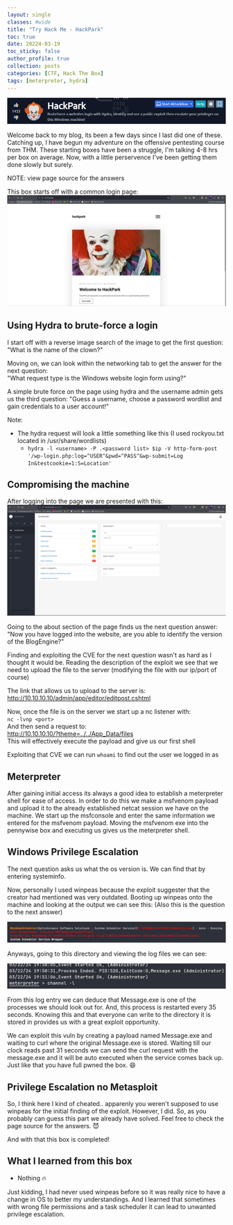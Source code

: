 ```yaml
---
layout: single
classes: #wide
title: "Try Hack Me - HackPark"
toc: true
date: 20224-03-19
toc_sticky: false
author_profile: true
collection: posts
categories: [CTF, Hack The Box]
tags: [meterpreter, hydra]
---
```


![title](/assets/images/hackpark/title.png)


Welcome back to my blog, its been a few days since I last did one of these.
Catching up, I have begun my adventure on the offensive pentesting course from THM.
These starting boxes have been a struggle, I'm talking 4-8 hrs per box on average.
Now, with a little perservence I've been getting them done slowly but surely.   

NOTE: view page source for the answers

This box starts off with a common login page:
![homepage](/assets/images/hackpark/home.png)

## Using Hydra to brute-force a login
I start off with a reverse image search of the image to get the first question:  
"What is the name of the clown?" 
<!-- pennywise -->

Moving on, we can look within the networking tab to get the answer for the next question:  
"What request type is the Windows website login form using?" 
<!-- POST -->

A simple brute force on the page using hydra and the username admin gets us the third question: 
"Guess a username, choose a password wordlist and gain credentials to a user account!" 
<!-- 1qaz2wsx -->
Note:  
- The hydra request will look a little something like this (I used rockyou.txt located in /usr/share/wordlists)
    - `hydra -l <username> -P .<password list> $ip -V http-form-post '/wp-login.php:log=^USER^&pwd=^PASS^&wp-submit=Log In&testcookie=1:S=Location'`  

## Compromising the machine
After logging into the page we are presented with this:
![adminpage](/assets/images/hackpark/admin.png)  

Going to the about section of the page finds us the next question answer:  
"Now you have logged into the website, are you able to identify the version of the BlogEngine?"  
<!-- 3.3.6.0 -->

Finding and exploiting the CVE for the next question wasn't as hard as I thought it would be. 
Reading the description of the exploit we see that we need to upload the file to the server (modifying the file with our ip/port of course)  

The link that allows us to upload to the server is:   
http://10.10.10.10/admin/app/editor/editpost.cshtml  

Now, once the file is on the server we start up a nc listener with:  
`nc -lvnp <port>`  
And then send a request to:  
http://10.10.10.10/?theme=../../App_Data/files  
This will effectively execute the payload and give us our first shell

<!-- CVE-2019-6714 -->

Exploiting that CVE we can run `whoami` to find out the user we logged in as
<!-- iis apppool\blog -->

## Meterpreter
After gaining initial access its always a good idea to establish a meterpreter
shell for ease of access. In order to do this we make a msfvenom payload and
upload it to the already established netcat session we have on the machine. We
start up the msfconsole and enter the same information we entered for the
msfvenom payload. Moving the msfvenom exe into the pennywise box and executing
us gives us the meterpreter shell.  

## Windows Privilege Escalation
The next question asks us what the os version is. We can find that by entering systeminfo.    
<!-- Windows 2012 R2 (6.3 Build 9600) -->

Now, personally I used winpeas because the exploit suggester that the creator had mentioned was very outdated. Booting up winpeas onto the machine and looking at the output we can see this: (Also this is the question to the next answer)
<!-- WindowsScheduler -->
![winpeas](/assets/images/hackpark/peas.png)    

Anyways, going to this directory and viewing the log files we can see:

![log](/assets/images/hackpark/log.png)    

From this log entry we can deduce that Message.exe is one of the processes we
should look out for. And, this process is restarted every 35 seconds. Knowing
this and that everyone can write to the directory it is stored in provides us
with a great exploit opportunity.  
<!-- Message.exe -->

We can exploit this vuln by creating a payload named Message.exe and waiting to curl where the original Message.exe is stored. Waiting till our clock reads past 31 seconds we can send the curl request with the message.exe and it will be auto executed when the service comes back up. Just like that you have full pwned the box. :smile:

<!-- find the flags yourself (hehe)-->

## Privilege Escalation no Metasploit 

So, I think here I kind of cheated.. apparenly you weren't supposed to use winpeas for the initial finding of the exploit. However, I did. So, as you probably can guess this part we already have solved. Feel free to check the page source for the answers. :smiling_imp:
<!-- 8/3/2019, 10:43:23 AM -->


And with that this box is completed! 


## What I learned from this box
* Nothing :fire:  

Just kidding, I had never used winpeas before so it was really nice to have a change in OS to better my understandings. And I learned that sometimes with wrong file permissions and a task scheduler it can lead to unwanted privilege escalation. 